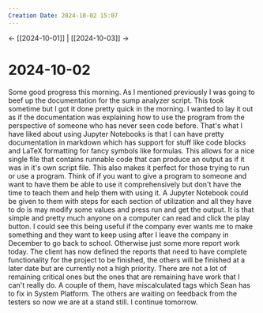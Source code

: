 ```yaml
---
Creation Date: 2024-10-02 15:07
---
```


<- [[2024-10-01]] | [[2024-10-03]]  ->

# 2024-10-02
Some good progress this morning. As I mentioned previously I was going to beef
up the documentation for the sump analyzer script. This took sometime but I got
it done pretty quick in the morning. I wanted to lay it out as if the
documentation was explaining how to use the program from the perspective of
someone who has never seen code before. That's what I have liked about using
Jupyter Notebooks is that I can have pretty documentation in markdown which has
support for stuff like code blocks and LaTeX formatting for fancy symbols like
formulas. This allows for a nice single file that contains runnable code that
can produce an output as if it was in it's own script file. This also makes it
perfect for those trying to run or use a program. Think of if you want to give a
program to someone and want to have them be able to use it comprehensively but
don't have the time to teach them and help them with using it. A Jupyter
Notebook could be given to them with steps for each section of utilization and
all they have to do is may modify some values and press run and get the output.
It is that simple and pretty much anyone on a computer can read and click the
play button. I could see this being useful if the company ever wants me to make
something and they want to keep using after I leave the company in December to
go back to school. Otherwise just some more report work today. The client has
now defined the reports that need to have complete functionality for the project
to be finished, the others will be finished at a later date but are currently
not a high priority. There are not a lot of remaining critical ones but the ones
that are remaining have work that I can't really do. A couple of them, have
miscalculated tags which Sean has to fix in System Platform.  The others are
waiting on feedback from the testers so now we are at a stand still. I continue
tomorrow.